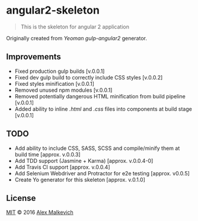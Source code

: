 # angular2-skeleton  

> This is the skeleton for angular 2 application

Originally created from *Yeoman gulp-angular2* generator.

## Improvements
- Fixed production gulp builds [v.0.0.1]
- Fixed dev gulp build to correctly include CSS styles [v.0.0.2]
- Fixed styles minification [v.0.0.1]
- Removed unused npm modules [v.0.0.1]
- Removed potentially dangerous HTML minification from build pipeline [v.0.0.1]
- Added ability to inline *.html* and *.css* files into components at build stage [v.0.0.1]

## TODO
- Add ability to include CSS, SASS, SCSS and compile/minify them at build time [approx. v.0.0.3]
- Add TDD support (Jasmine + Karma) [approx. v.0.0.4-0]
- Add Travis CI support [approx. v.0.0.4]
- Add Selenium Webdriver and Protractor for e2e testing [approx. v0.0.5]
- Create Yo generator for this skeleton [approx. v.0.1.0]

## License

[MIT](./LICENSE) © 2016 [Alex Malkevich](https://github.com/gund)
